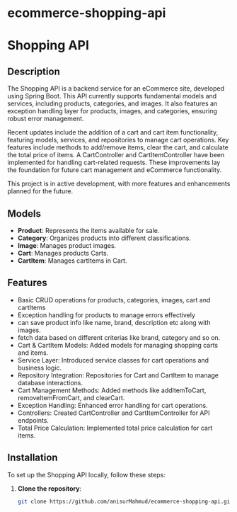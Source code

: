 # ecommerce-shopping-api
# Shopping API

## Description

The Shopping API is a backend service for an eCommerce site, developed using Spring Boot. This API currently supports fundamental models and services, including products, categories, and images. It also features an exception handling layer for products, images, and categories, ensuring robust error management.

Recent updates include the addition of a cart and cart item functionality, featuring models, services, and repositories to manage cart operations. Key features include methods to add/remove items, clear the cart, and calculate the total price of items. A CartController and CartItemController have been implemented for handling cart-related requests. These improvements lay the foundation for future cart management and eCommerce functionality.

This project is in active development, with more features and enhancements planned for the future.

## Models

- **Product**: Represents the items available for sale.
- **Category**: Organizes products into different classifications.
- **Image**: Manages product images.
- **Cart**: Manages products Carts.
- **CartItem**: Manages cartItems in Cart.

## Features

- Basic CRUD operations for products, categories, images, cart and cartItems
- Exception handling for products to manage errors effectively
- can save product info like name, brand, description etc along with images.
- fetch data based on different criterias like brand, category and so on.
- Cart & CartItem Models: Added models for managing shopping carts and items.
- Service Layer: Introduced service classes for cart operations and business logic.
- Repository Integration: Repositories for Cart and CartItem to manage database interactions.
- Cart Management Methods: Added methods like addItemToCart, removeItemFromCart, and clearCart.
- Exception Handling: Enhanced error handling for cart operations.
- Controllers: Created CartController and CartItemController for API endpoints.
- Total Price Calculation: Implemented total price calculation for cart items.

## Installation

To set up the Shopping API locally, follow these steps:

1. **Clone the repository**:
   ```bash
   git clone https://github.com/anisurMahmud/ecommerce-shopping-api.git
